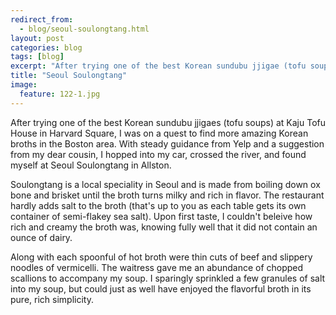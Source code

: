 ```yaml
---
redirect_from: 
  - blog/seoul-soulongtang.html
layout: post
categories: blog
tags: [blog]
excerpt: "After trying one of the best Korean sundubu jjigae (tofu soup) at Kaju Tofu House in Harvard Square, I was on a quest to find more amazing Korean broths in the Boston area.  With steady guidance from Yelp and a suggestion from my dear cousin, I hopped into my car, crossed the river, and found myself at Seoul Soulongtang in Allston."
title: "Seoul Soulongtang"
image:
  feature: 122-1.jpg
---
```


After trying one of the best Korean sundubu jjigaes (tofu soups) at Kaju Tofu House in Harvard Square, I was on a quest to find more amazing Korean broths in the Boston area.  With steady guidance from Yelp and a suggestion from my dear cousin, I hopped into my car, crossed the river, and found myself at Seoul Soulongtang in Allston.

Soulongtang is a local speciality in Seoul and is made from boiling down ox bone and brisket until the broth turns milky and rich in flavor.  The restaurant hardly adds salt to the broth (that's up to you as each table gets its own container of semi-flakey sea salt).  Upon first taste, I couldn't beleive how rich and creamy the broth was, knowing fully well that it did not contain an ounce of dairy.  

Along with each spoonful of hot broth were thin cuts of beef and slippery noodles of vermicelli.  The waitress gave me an abundance of chopped scallions to accompany my soup.  I sparingly sprinkled a few granules of salt into my soup, but could just as well have enjoyed the flavorful broth in its pure, rich simplicity.
